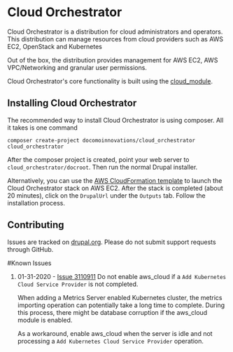# Cloud Orchestrator

Cloud Orchestrator is a distribution for cloud administrators and operators.
This distribution can manage resources from cloud providers such as AWS EC2, OpenStack and Kubernetes

Out of the box, the distribution provides management for AWS EC2, AWS VPC/Networking and granular
user permissions.

Cloud Orchestrator's core functionality is built using the [cloud_module](https://www.drupal.org/project/cloud).

## Installing Cloud Orchestrator
The recommended way to install Cloud Orchestrator is using composer.  All it takes is one command

```
composer create-project docomoinnovations/cloud_orchestrator cloud_orchestrator
```

After the composer project is created, point your web server to `cloud_orchestrator/docroot`.  Then
run the normal Drupal installer.

Alternatively, you can use the [AWS CloudFormation template](cfn/cloud_orchestrator_cfn.yml) to launch
the Cloud Orchestrator stack on AWS EC2.  After the stack is completed (about 20 minutes),
click on the `DrupalUrl` under the `Outputs` tab.  Follow the installation process.

##  Contributing
Issues are tracked on [drupal.org][issue_queue].  Please do not submit support requests through GitHub.

[issue_queue]:  https://www.drupal.org/project/issues/cloud_orchestrator "Cloud Orchestrator Issue Queue"
[cloud_module]: https://www.drupal.org/project/cloud "Cloud module"

#Known Issues

1. 01-31-2020 - [Issue 3110911](https://www.drupal.org/project/cloud/issues/3110911)
   Do not enable aws_cloud if a `Add Kubernetes Cloud Service Provider`
   is not completed.

   When adding a Metrics Server enabled Kubernetes cluster, the metrics
   importing operation can potentially take a long time to complete.
   During this process,  there might be database corruption if the aws_cloud
   module is enabled.

   As a workaround, enable aws_cloud when the server is idle and not processing
   a `Add Kubernetes Cloud Service Provider` operation.
